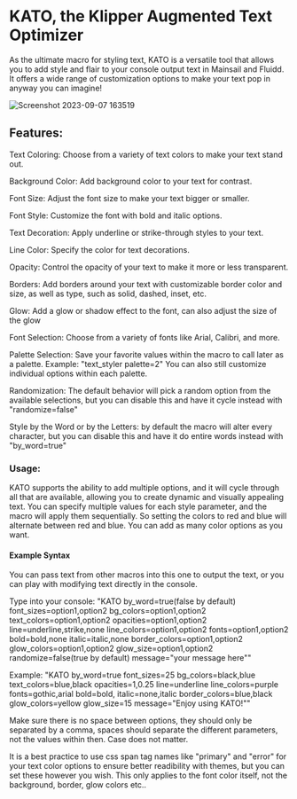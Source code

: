 <h1>KATO, the Klipper Augmented Text Optimizer</h1>

As the ultimate macro for styling text, KATO is a versatile tool that allows you to add style and flair to your console output text in Mainsail and Fluidd. It offers a wide range of customization options to make your text pop in anyway you can imagine!

![Screenshot 2023-09-07 163519](https://github.com/TmRxJD/Klipper_Augmented_Text_Optimizer/assets/141893411/1fa3f0f4-a7e7-4bf2-bc3d-d9357ecd34de)


<h2>Features:</h2>

Text Coloring: Choose from a variety of text colors to make your text stand out.

Background Color: Add background color to your text for contrast.

Font Size: Adjust the font size to make your text bigger or smaller.

Font Style: Customize the font with bold and italic options.

Text Decoration: Apply underline or strike-through styles to your text.

Line Color: Specify the color for text decorations.

Opacity: Control the opacity of your text to make it more or less transparent.

Borders: Add borders around your text with customizable border color and size, as well as type, such as solid, dashed, inset, etc.

Glow: Add a glow or shadow effect to the font, can also adjust the size of the glow

Font Selection: Choose from a variety of fonts like Arial, Calibri, and more.

Palette Selection: Save your favorite values within the macro to call later as a palette. Example: "text_styler palette=2" You can also still customize individual options within each palette.

Randomization: The default behavior will pick a random option from the available selections, but you can disable this and have it cycle instead with "randomize=false"

Style by the Word or by the Letters: by default the macro will alter every character, but you can disable this and have it do entire words instead with "by_word=true"

<h3>Usage:</h3>

KATO supports the ability to add multiple options, and it will cycle through all that are available, allowing you to create dynamic and visually appealing text. You can specify multiple values for each style parameter, and the macro will apply them sequentially. So setting the colors to red and blue will alternate between red and blue. You can add as many color options as you want. 

<h4>Example Syntax</h4>

You can pass text from other macros into this one to output the text, or you can play with modifying text directly in the console. 

Type into your console: "KATO by_word=true(false by default) font_sizes=option1,option2 bg_colors=option1,option2 text_colors=option1,option2 opacities=option1,option2 line=underline,strike,none line_colors=option1,option2 fonts=option1,option2 bold=bold,none italic=italic,none border_colors=option1,option2 glow_colors=option1,option2 glow_size=option1,option2 randomize=false(true by default) message="your message here""

Example: "KATO by_word=true font_sizes=25 bg_colors=black,blue text_colors=blue,black opacities=1,0.25 line=underline line_colors=purple fonts=gothic,arial bold=bold, italic=none,italic border_colors=blue,black glow_colors=yellow glow_size=15 message="Enjoy using KATO!""

Make sure there is no space between options, they should only be separated by a comma, spaces should separate the different parameters, not the values within then. Case does not matter. 

It is a best practice to use css span tag names like "primary" and "error" for your text color options to ensure better readibility with themes, but you can set these however you wish. This only applies to the font color itself, not the background, border, glow colors etc..
